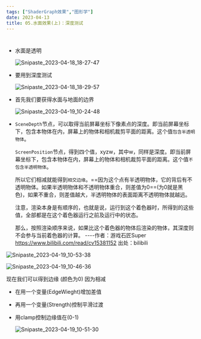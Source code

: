 ```yaml
---
tags: ["ShaderGraph效果","图形学"]
date: 2023-04-13
title: 05.水面效果(上)：深度测试 
---
```

# 

* 水面是透明 

  ![Snipaste_2023-04-18_18-27-47](/images/posts/Snipaste_2023-04-18_18-27-47.jpg)

* 要用到深度测试

  ![Snipaste_2023-04-18_18-29-57](/images/posts/Snipaste_2023-04-18_18-29-57.jpg)

* 首先我们要获得水面与地面的边界

  ![Snipaste_2023-04-19_10-24-48](/images/posts/Snipaste_2023-04-19_10-24-48.jpg)

* `SceneDepth`节点，可以取得当前屏幕坐标下像素点的深度。即当前屏幕坐标下，包含本物体在内，屏幕上的物体和相机裁剪平面的距离。这个值`包含半透明物体`。

  `ScreenPosition`节点，得到四个值，xyzw，其中w，同样是深度。即当前屏幕坐标下，包含本物体在内，屏幕上的物体和相机裁剪平面的距离。这个值`不包含半透明物体`。

  所以它们相减就能得到`相交边缘`。==因为这个点有半透明物体，它的背后有不透明物体。如果半透明物体和不透明物体重合，则差值为0==(为0就是黑色)，如果不重合，则差值越大，半透明物体的表面距离不透明物体就越远。

  注意，渲染本身是有顺序的，也就是说，运行到这个着色器时，所得到的这些值，全部都是在这个着色器运行之前及运行中的状态。

  那么，按照渲染顺序来说，如果比这个着色器的物体后渲染的物体，其深度则不会参与当前着色器的计算。 ----作者：游戏石匠Super https://www.bilibili.com/read/cv15381152 出处：bilibili

![Snipaste_2023-04-19_10-53-38](/images/posts/Snipaste_2023-04-19_10-53-38.jpg)

![Snipaste_2023-04-19_10-46-36](/images/posts/Snipaste_2023-04-19_10-46-36.jpg)

现在我们可以得到边缘 (颜色为0) 因为相减

* 在用一个变量(EdgeWieght)增加差值

* 再用一个变量(Strength)控制平滑过渡

* 用clamp控制边缘值在(0-1)

  ![Snipaste_2023-04-19_10-51-30](/images/posts/Snipaste_2023-04-19_10-51-30.jpg)
